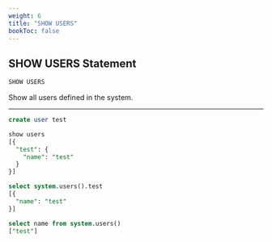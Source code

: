 ```yaml
---
weight: 6
title: "SHOW USERS"
bookToc: false
---
```


## SHOW USERS Statement

```SQL
SHOW USERS
```

Show all users defined in the system.

---

```SQL
create user test

show users
[{
  "test": {
    "name": "test"
  }
}]

select system.users().test
[{
  "name": "test"
}]

select name from system.users()
["test"]
```
